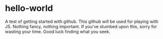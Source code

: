 # hello-world
A test of getting started with github. This github will be used for playing with JS. Nothing fancy, nothing important. If you've stumbed upon this, sorry for wasting your time. Good luck finding what you seek.
